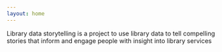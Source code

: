 ```yaml
---
layout: home
---
```


Library data storytelling is a project to use library data to tell compelling stories that inform and engage people with insight into library services
